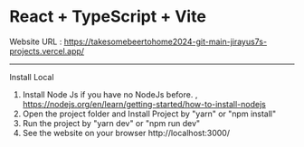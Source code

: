 # React + TypeScript + Vite

Website URL :  https://takesomebeertohome2024-git-main-jirayus7s-projects.vercel.app/

--------------------
Install Local
1.  Install  Node Js if you have no  NodeJs before.  , https://nodejs.org/en/learn/getting-started/how-to-install-nodejs
2.   Open the project folder and Install Project   by  "yarn" or  "npm install"
3.   Run the project by  "yarn dev" or "npm run dev"
4.   See the website on your browser  http://localhost:3000/
 